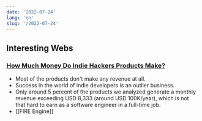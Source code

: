 ```yaml
---
date: '2022-07-24'
lang: 'en'
slug: '/2022-07-24'
---
```


## Interesting Webs

### [How Much Money Do Indie Hackers Products Make?](https://scrapingfish.com/blog/indie-hackers-revenue)

- Most of the products don't make any revenue at all.
- Success in the world of indie developers is an outlier business.
- Only around 5 percent of the products we analyzed generate a monthly revenue exceeding USD 8,333 (around USD 100K/year), which is not that hard to earn as a software engineer in a full-time job.
- [[FIRE Engine]]

